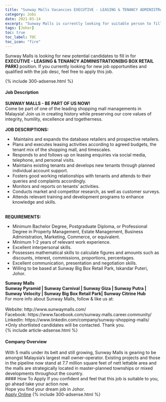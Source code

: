 ```yaml
---
title: "Sunway Malls Vacancies EXECUTIVE - LEASING & TENANCY ADMINISTRATION(BIG BOX RETAIL PARK)" 
category: Jobs 
date: 2021-03-14 
excerpt: "Sunway Malls is currently looking for suitable person to fill in the EXECUTIVE - LEASING & TENANCY ADMINISTRATION(BIG BOX RETAIL PARK) which based in Johor" 
tags: [Johor] 
toc: true 
toc_label: TOC 
toc_icon: "fire" 
--- 
```


<p>Sunway Malls is looking for new potential candidates to fill in for <b>EXECUTIVE - LEASING & TENANCY ADMINISTRATION(BIG BOX RETAIL PARK)</b> position. If you currently looking for new job opportunities and qualified with the job desc, feel free to apply this job.
</p>{% include 300-adsense.html %} 
<div><div><h4>Job Description</h4></div><div><div><span><div><div><strong>SUNWAY MALLS - BE PART OF US NOW!</strong><br>Come be part of one of the leading shopping mall managements in Malaysia! Join us in creating history while preserving our core values of integrity, humility, excellence and togetherness.</div><div><br><strong>JOB DESCRIPTIONS:</strong></div><ul><li>&#160;Maintains and expands the database retailers and prospective retailers.</li><li>Plans and executes leasing activities according to agreed budgets, the tenant mix of the shopping mall, and timescales.</li><li>Responds to and follows up on leasing enquiries via social media, telephone, and personal visits.</li><li>Maintains existing tenants and develops new tenants through planned individual account support.</li><li>Fosters good working relationships with tenants and attends to their queries and complaints accordingly.</li><li>Monitors and reports on tenants&#8217; activities.</li><li>Conducts market and competitor research, as well as customer surveys.</li><li>Attends relevant training and development programs to enhance knowledge and skills.</li></ul><div><br><strong>REQUIREMENTS:</strong></div><ul><li>Minimum Bachelor Degree, Postgraduate Diploma, or Professional Degree in Property Management, Estate Management, Business Administration, Marketing, Commerce, or equivalent.</li><li>Minimum 1-2 years of relevant work experience.</li><li>Excellent interpersonal skills.</li><li>Possesses mathematical skills to calculate figures and amounts such as discounts, interest, commissions, proportions, percentages.</li><li>Excellent communication, presentation and negotiation skills.</li><li>Willing to be based at Sunway Big Box Retail Park, Iskandar Puteri, Johor.</li></ul><div><div><strong>Sunway Malls<br>Sunway Pyramid | Sunway Carnival | Sunway Giza | Sunway Putra | Sunway Velocity | Sunway Big Box Retail Park| Sunway Citrine Hub</strong></div><div>For more info about Sunway Malls, follow &amp; like us at:</div><div><br>Website: http://www.sunwaymalls.com/<br>Facebook: https://www.facebook.com/sunway.malls.career.community/<br>LinkedIn: https://www.linkedin.com/company/sunway-shopping-malls/<br>*Only shortlisted candidates will be contacted. Thank you.</div></div></div></span></div></div></div> 
{% include article-adsense.html %} 
<div><div><h4>Company Overview</h4></div><div><div><span><div><div>
<div>
		With 5 malls under its belt and still growing, Sunway Malls is gearing to be amongst Malaysia&#8217;s largest mall owner-operator. Existing projects and those in the pipeline now stand at 7.7 million square feet of nett lettable area and the malls are strategically located in master-planned townships or mixed developments throughout the country.</div>
</div></div></span></div></div></div> 
#### How To Apply 
If you confident and feel that this job is suitable to you, go ahead take your action now. <br/> 
Hope you find your dream job in Johor. <br/> 
<a href="https://www.jobstreet.com.my/en/job/executive-leasing-tenancy-administration-big-box-retail-park-4504994?jobId=jobstreet-my-job-4504994&" class="btn btn--info" target="_blank" rel="nofollow noopenner">Apply Online</a> 
{% include 300-adsense.html %} 